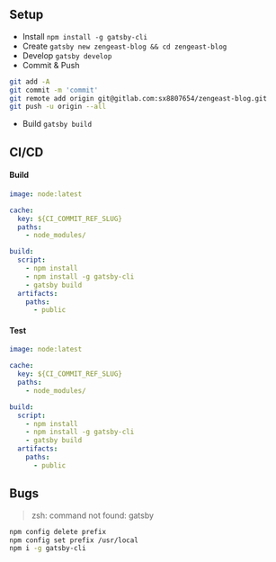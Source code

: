 ## Setup
- Install `npm install -g gatsby-cli`
- Create `gatsby new zengeast-blog && cd zengeast-blog`
- Develop `gatsby develop`
- Commit & Push 
```sh
git add -A
git commit -m 'commit'
git remote add origin git@gitlab.com:sx8807654/zengeast-blog.git
git push -u origin --all
```
- Build `gatsby build`


## CI/CD
#### Build
```yml
image: node:latest

cache:
  key: ${CI_COMMIT_REF_SLUG}
  paths:
    - node_modules/

build:
  script:
    - npm install
    - npm install -g gatsby-cli
    - gatsby build
  artifacts:
    paths:
      - public
```
#### Test
```yml
image: node:latest

cache:
  key: ${CI_COMMIT_REF_SLUG}
  paths:
    - node_modules/

build:
  script:
    - npm install
    - npm install -g gatsby-cli
    - gatsby build
  artifacts:
    paths:
      - public
```


## Bugs
> zsh: command not found: gatsby
```sh
npm config delete prefix
npm config set prefix /usr/local
npm i -g gatsby-cli
```